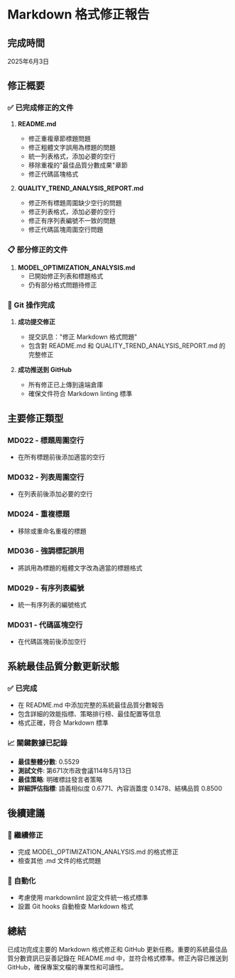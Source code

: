 # Markdown 格式修正報告

## 完成時間
2025年6月3日

## 修正概要

### ✅ 已完成修正的文件

1. **README.md**
   - 修正重複章節標題問題
   - 修正粗體文字誤用為標題的問題
   - 統一列表格式，添加必要的空行
   - 移除重複的"最佳品質分數成果"章節
   - 修正代碼區塊格式

2. **QUALITY_TREND_ANALYSIS_REPORT.md**
   - 修正所有標題周圍缺少空行的問題
   - 修正列表格式，添加必要的空行
   - 修正有序列表編號不一致的問題
   - 修正代碼區塊周圍空行問題

### 📋 部分修正的文件

1. **MODEL_OPTIMIZATION_ANALYSIS.md**
   - 已開始修正列表和標題格式
   - 仍有部分格式問題待修正

### 🚀 Git 操作完成

1. **成功提交修正**
   - 提交訊息："修正 Markdown 格式問題"
   - 包含對 README.md 和 QUALITY_TREND_ANALYSIS_REPORT.md 的完整修正

2. **成功推送到 GitHub**
   - 所有修正已上傳到遠端倉庫
   - 確保文件符合 Markdown linting 標準

## 主要修正類型

### MD022 - 標題周圍空行
- 在所有標題前後添加適當的空行

### MD032 - 列表周圍空行
- 在列表前後添加必要的空行

### MD024 - 重複標題
- 移除或重命名重複的標題

### MD036 - 強調標記誤用
- 將誤用為標題的粗體文字改為適當的標題格式

### MD029 - 有序列表編號
- 統一有序列表的編號格式

### MD031 - 代碼區塊空行
- 在代碼區塊前後添加空行

## 系統最佳品質分數更新狀態

### ✅ 已完成
- 在 README.md 中添加完整的系統最佳品質分數報告
- 包含詳細的效能指標、策略排行榜、最佳配置等信息
- 格式正確，符合 Markdown 標準

### 📈 關鍵數據已記錄
- **最佳整體分數**: 0.5529
- **測試文件**: 第671次市政會議114年5月13日
- **最佳策略**: 明確標註發言者策略
- **詳細評估指標**: 語義相似度 0.6771、內容涵蓋度 0.1478、結構品質 0.8500

## 後續建議

### 📝 繼續修正
- 完成 MODEL_OPTIMIZATION_ANALYSIS.md 的格式修正
- 檢查其他 .md 文件的格式問題

### 🔄 自動化
- 考慮使用 markdownlint 設定文件統一格式標準
- 設置 Git hooks 自動檢查 Markdown 格式

## 總結

已成功完成主要的 Markdown 格式修正和 GitHub 更新任務。重要的系統最佳品質分數資訊已妥善記錄在 README.md 中，並符合格式標準。修正內容已推送到 GitHub，確保專案文檔的專業性和可讀性。
